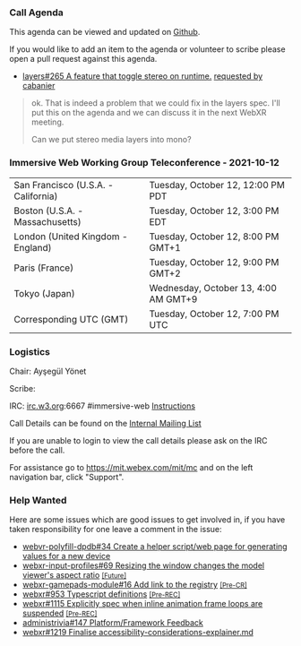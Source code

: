 ### Call Agenda

This agenda can be viewed and updated on [Github](https://github.com/immersive-web/administrivia/blob/main/meetings/wg/2021-10-12-Immersive_Web_Working_Group_Teleconference-agenda.md).

If you would like to add an item to the agenda or volunteer to scribe please open a pull request against this agenda.

* [layers#265 A feature that toggle stereo on runtime.](https://github.com/immersive-web/layers/issues/265) [requested by cabanier](https://github.com/immersive-web/layers/issues/265#issuecomment-933597965)
> ok. That is indeed a problem that we could fix in the layers spec.
>I'll put this on the agenda and we can discuss it in the next WebXR meeting.
>
> Can we put stereo media layers into mono?

### Immersive Web Working Group Teleconference - 2021-10-12

<table>
<tr><td> San Francisco (U.S.A. - California) <td> Tuesday, October 12, 12:00 PM PDT
<tr><td> Boston (U.S.A. - Massachusetts) <td> Tuesday, October 12, 3:00 PM EDT
<tr><td> London (United Kingdom - England) <td> Tuesday, October 12, 8:00 PM GMT+1
<tr><td> Paris (France) <td> Tuesday, October 12, 9:00 PM GMT+2
<tr><td> Tokyo (Japan) <td> Wednesday, October 13, 4:00 AM GMT+9
<tr><td> Corresponding UTC (GMT) <td> Tuesday, October 12, 7:00 PM UTC
</table>

### Logistics

Chair: Ayşegül Yönet

Scribe:

IRC: [irc.w3.org](http://irc.w3.org/):6667 #immersive-web [Instructions](https://github.com/immersive-web/administrivia/blob/main/IRC.md)

Call Details can be found on the [Internal Mailing List](https://lists.w3.org/Archives/Member/internal-immersive-web/2019Feb/0002.html)

If you are unable to login to view the call details please ask on the IRC before the call.

For assistance go to https://mit.webex.com/mit/mc  and on the left navigation bar, click "Support".

### Help Wanted

Here are some issues which are good issues to get involved in, if you have taken responsibility for one leave a comment in the issue:

- [webvr-polyfill-dpdb#34 Create a helper script/web page for generating values for a new device](https://github.com/immersive-web/webvr-polyfill-dpdb/issues/34)
- [webxr-input-profiles#69 Resizing the window changes the model viewer's aspect ratio](https://github.com/immersive-web/webxr-input-profiles/issues/69) [<small>[Future]</small>](https://api.github.com/repos/immersive-web/webxr-input-profiles/milestones/4)
- [webxr-gamepads-module#16 Add link to the registry](https://github.com/immersive-web/webxr-gamepads-module/issues/16) [<small>[Pre-CR]</small>](https://api.github.com/repos/immersive-web/webxr-gamepads-module/milestones/1)
- [webxr#953 Typescript definitions](https://github.com/immersive-web/webxr/issues/953) [<small>[Pre-REC]</small>](https://api.github.com/repos/immersive-web/webxr/milestones/16)
- [webxr#1115 Explicitly spec when inline animation frame loops are suspended](https://github.com/immersive-web/webxr/issues/1115) [<small>[Pre-REC]</small>](https://api.github.com/repos/immersive-web/webxr/milestones/16)
- [administrivia#147 Platform/Framework Feedback](https://github.com/immersive-web/administrivia/issues/147)
- [webxr#1219 Finalise accessibility-considerations-explainer.md](https://github.com/immersive-web/webxr/issues/1219)


              
